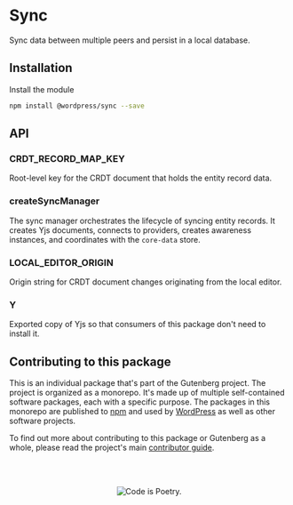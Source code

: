 # Sync

Sync data between multiple peers and persist in a local database.

## Installation

Install the module

```bash
npm install @wordpress/sync --save
```

## API

<!-- START TOKEN(Autogenerated API docs) -->

### CRDT_RECORD_MAP_KEY

Root-level key for the CRDT document that holds the entity record data.

### createSyncManager

The sync manager orchestrates the lifecycle of syncing entity records. It creates Yjs documents, connects to providers, creates awareness instances, and coordinates with the `core-data` store.

### LOCAL_EDITOR_ORIGIN

Origin string for CRDT document changes originating from the local editor.

### Y

Exported copy of Yjs so that consumers of this package don't need to install it.

<!-- END TOKEN(Autogenerated API docs) -->

## Contributing to this package

This is an individual package that's part of the Gutenberg project. The project is organized as a monorepo. It's made up of multiple self-contained software packages, each with a specific purpose. The packages in this monorepo are published to [npm](https://www.npmjs.com/) and used by [WordPress](https://make.wordpress.org/core/) as well as other software projects.

To find out more about contributing to this package or Gutenberg as a whole, please read the project's main [contributor guide](https://github.com/WordPress/gutenberg/tree/HEAD/CONTRIBUTING.md).

<br /><br /><p align="center"><img src="https://s.w.org/style/images/codeispoetry.png?1" alt="Code is Poetry." /></p>
